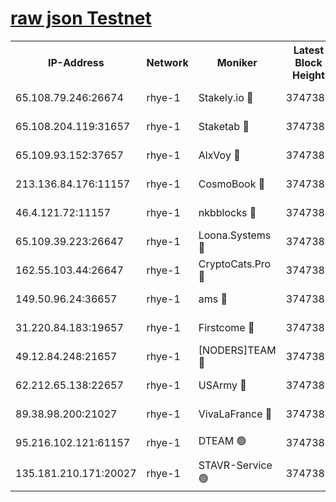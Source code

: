 
[raw json Testnet](https://rpc-check.quickt.stavr.tech/quickt/rpc-quickt-result.json)
=


<table><tr><th>IP-Address</th><th>Network</th><th>Moniker</th><th>Latest Block Height</th><th>Earliest Block Height</th><th>Catching Up</th><th>Tx Index</th><th>Voting Power</th><th>Scan Time</th></tr><tr><td>65.108.79.246:26674</td><td>rhye-1</td><td>Stakely.io 🔴</td><td>3747382</td><td>1</td><td>False</td><td>on</td><td>10</td><td>2023-12-24T04:27:20.516753646UTC</td></tr><tr><td>65.108.204.119:31657</td><td>rhye-1</td><td>Staketab 🔴</td><td>3747382</td><td>1</td><td>False</td><td>on</td><td>9900</td><td>2023-12-24T04:27:23.594707891UTC</td></tr><tr><td>65.109.93.152:37657</td><td>rhye-1</td><td>AlxVoy 🔴</td><td>3747382</td><td>433101</td><td>False</td><td>on</td><td>92921</td><td>2023-12-24T04:27:17.534140927UTC</td></tr><tr><td>213.136.84.176:11157</td><td>rhye-1</td><td>CosmoBook 🔴</td><td>3747382</td><td>1674001</td><td>False</td><td>off</td><td>1528057</td><td>2023-12-24T04:27:49.500594806UTC</td></tr><tr><td>46.4.121.72:11157</td><td>rhye-1</td><td>nkbblocks 🔴</td><td>3747382</td><td>1781001</td><td>False</td><td>on</td><td>81901</td><td>2023-12-24T04:27:12.650013730UTC</td></tr><tr><td>65.109.39.223:26647</td><td>rhye-1</td><td>Loona.Systems 🔴</td><td>3747382</td><td>3287001</td><td>False</td><td>off</td><td>9949</td><td>2023-12-24T04:27:23.276496761UTC</td></tr><tr><td>162.55.103.44:26647</td><td>rhye-1</td><td>CryptoCats.Pro 🔴</td><td>3747382</td><td>3287001</td><td>False</td><td>off</td><td>9999</td><td>2023-12-24T04:27:54.126668951UTC</td></tr><tr><td>149.50.96.24:36657</td><td>rhye-1</td><td>ams 🔴</td><td>3747382</td><td>3355501</td><td>False</td><td>on</td><td>10895</td><td>2023-12-24T04:27:40.969608152UTC</td></tr><tr><td>31.220.84.183:19657</td><td>rhye-1</td><td>Firstcome 🔴</td><td>3747382</td><td>3395933</td><td>False</td><td>off</td><td>732206</td><td>2023-12-24T04:27:20.185997699UTC</td></tr><tr><td>49.12.84.248:21657</td><td>rhye-1</td><td>[NODERS]TEAM 🔴</td><td>3747382</td><td>3550632</td><td>False</td><td>on</td><td>59990</td><td>2023-12-24T04:27:51.859333220UTC</td></tr><tr><td>62.212.65.138:22657</td><td>rhye-1</td><td>USArmy 🔴</td><td>3747382</td><td>3621001</td><td>False</td><td>on</td><td>7920</td><td>2023-12-24T04:27:19.874036395UTC</td></tr><tr><td>89.38.98.200:21027</td><td>rhye-1</td><td>VivaLaFrance 🔴</td><td>3747382</td><td>3724501</td><td>False</td><td>off</td><td>10000</td><td>2023-12-24T04:27:15.064267181UTC</td></tr><tr><td>95.216.102.121:61157</td><td>rhye-1</td><td>DTEAM 🟢</td><td>3747382</td><td>3742501</td><td>False</td><td>on</td><td>0</td><td>2023-12-24T04:27:20.879145807UTC</td></tr><tr><td>135.181.210.171:20027</td><td>rhye-1</td><td>STAVR-Service 🟢</td><td>3747382</td><td>3747301</td><td>False</td><td>on</td><td>0</td><td>2023-12-24T04:27:34.323814039UTC</td></tr></table>